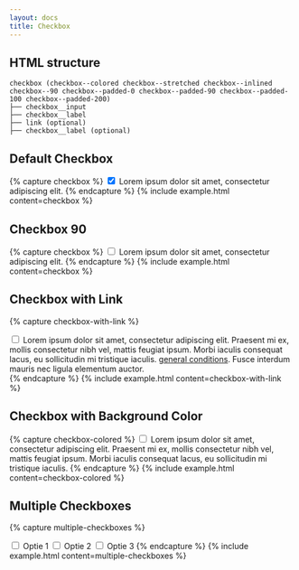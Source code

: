 ```yaml
---
layout: docs
title: Checkbox
---
```


## HTML structure
```
checkbox (checkbox--colored checkbox--stretched checkbox--inlined checkbox--90 checkbox--padded-0 checkbox--padded-90 checkbox--padded-100 checkbox--padded-200)
├── checkbox__input
├── checkbox__label
├── link (optional)
├── checkbox__label (optional)
```

## Default Checkbox
{% capture checkbox %}
<label class="checkbox">
	<input class="checkbox__input"
		id="checkbox"
		name="checkbox"
		type="checkbox"
		value="true"
		checked
	>
	<span class="checkbox__label">Lorem ipsum dolor sit amet, consectetur adipiscing elit.</span>
</label>
{% endcapture %}
{% include example.html
	content=checkbox
%}

## Checkbox 90
{% capture checkbox %}
<label class="checkbox checkbox--90">
	<input class="checkbox__input"
		id="checkbox-90"
		name="checkbox-90"
		type="checkbox"
		value="true"
	>
	<span class="checkbox__label">Lorem ipsum dolor sit amet, consectetur adipiscing elit.</span>
</label>
{% endcapture %}
{% include example.html
	content=checkbox
%}

## Checkbox with Link
{% capture checkbox-with-link %}
<div class="checkbox">
	<input class="checkbox__input"
		id="general-conditions"
		name="general-conditions"
		type="checkbox"
		value="agree"
	>
	<label class="checkbox__label" for="general-conditions">Lorem ipsum dolor sit amet, consectetur adipiscing elit. Praesent mi ex, mollis consectetur nibh vel, mattis feugiat ipsum. Morbi iaculis consequat lacus, eu sollicitudin mi tristique iaculis.</label> <a class="link" href="">general conditions</a><label class="checkbox__label" for="general-conditions">. Fusce interdum mauris nec ligula elementum auctor.</label>
</div>
{% endcapture %}
{% include example.html
	content=checkbox-with-link
%}

## Checkbox with Background Color
{% capture checkbox-colored %}
<label class="checkbox checkbox--colored">
	<input class="checkbox__input"
		id="checkbox-colored"
		name="checkbox-colored"
		type="checkbox"
		value="true"
	>
	<span class="checkbox__label">Lorem ipsum dolor sit amet, consectetur adipiscing elit. Praesent mi ex, mollis consectetur nibh vel, mattis feugiat ipsum. Morbi iaculis consequat lacus, eu sollicitudin mi tristique iaculis.</span>
</label>
{% endcapture %}
{% include example.html
	content=checkbox-colored
%}

## Multiple Checkboxes
{% capture multiple-checkboxes %}

<label class="checkbox">
	<input class="checkbox__input"
		id="option-1"
		name="option-1"
		type="checkbox"
		value="true"
	>
	<span class="checkbox__label">Optie 1</span>
</label>

<label class="checkbox">
	<input class="checkbox__input"
		id="option-2"
		name="option-2"
		type="checkbox"
		value="true"
	>
	<span class="checkbox__label">Optie 2</span>
</label>

<label class="checkbox">
	<input class="checkbox__input"
		id="option-3"
		name="option-3"
		type="checkbox"
		value="true"
	>
	<span class="checkbox__label">Optie 3</span>
</label>
{% endcapture %}
{% include example.html
	content=multiple-checkboxes
%}
